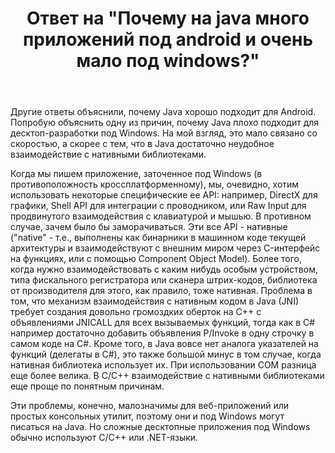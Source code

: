 ﻿---
title: "Ответ на \"Почему на java много приложений под android и очень мало под windows?\""
se.owner.user_id: 240512
se.owner.display_name: "MSDN.WhiteKnight"
se.owner.link: "https://ru.stackoverflow.com/users/240512/msdn-whiteknight"
se.answer_id: 1035556
se.question_id: 1034758
se.post_type: answer
se.score: 1
se.is_accepted: False
---
<p>Другие ответы объяснили, почему Java хорошо подходит для Android. Попробую объяснить одну из причин, почему Java плохо подходит для десктоп-разработки под Windows. На мой взгляд, это мало связано со скоростью, а скорее с тем, что в Java достаточно неудобное взаимодействие с нативными библиотеками. </p>

<p>Когда мы пишем приложение, заточенное под Windows (в противоположность кроссплатформенному), мы, очевидно, хотим использовать некоторые специфические ее API: например, DirectX для графики, Shell API для интеграции с проводником, или Raw Input для продвинутого взаимодействия с клавиатурой и мышью. В противном случае, зачем было бы заморачиваться. Эти все API - нативные ("native" - т.е., выполнены как бинарники в машинном коде текущей архитектуры и взаимодействуют с внешним миром через C-интерфейс на функциях, или с помощью Component Object Model). Более того, когда нужно взаимодействовать с каким нибудь особым устройством, типа фискального регистратора или сканера штрих-кодов, библиотека от производителя для этого, как правило, тоже нативная. Проблема в том, что механизм взаимодействия с нативным кодом в Java (JNI) требует создания довольно громоздких оберток на С++ с объявлениями JNICALL для всех вызываемых функций, тогда как в C# например достаточно добавить объявления P/Invoke в одну строчку в самом коде на C#. Кроме того, в Java вовсе нет аналога указателей на функций (делегаты в C#), это также большой минус в том случае, когда нативная библиотека использует их. При использовании COM разница еще более велика. В С/С++ взаимодействие с нативными библиотеками еще проще по понятным причинам.</p>

<p>Эти проблемы, конечно, малозначимы для веб-приложений или простых консольных утилит, поэтому они и под Windows могут писаться на Java. Но сложные десктопные приложения под Windows обычно используют С/С++ или .NET-языки. </p>
